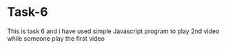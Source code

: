 # Task-6
This is task 6 and i have used simple Javascript program to play 2nd video while someone play the first video
